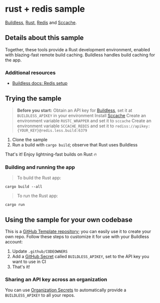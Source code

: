 # rust + redis sample

[Buildless][1], [Rust][2], [Redis][3] and [Sccache][4].


## Details about this sample

Together, these tools provide a Rust development environment, enabled with blazing-fast remote build caching. Buildless handles build caching for the app.


### Additional resources

- [Buildless docs: Redis setup][4]


## Trying the sample

> **Before you start:** Obtain an API key for [Buildless][1], set it at `BUILDLESS_APIKEY` in your environment
> Install [Sccache][4]
> Create an environment variable `RUSTC_WRAPPER` and set it to `sccache`
> Create an environment variable `SCCACHE_REDIS` and set it to `rediss://apikey:{YOUR_KEY}@redis.less.build:6379`

1) Clone the sample
2) Run a build with `cargo build`; observe that Rust uses Buildless

That's it! Enjoy lightning-fast builds on Rust 🔥


### Building and running the app

> To build the Rust app:
```
cargo build --all
```

> To run the Rust app:
```
cargo run
```


## Using the sample for your own codebase

This is a [GitHub Template repository][6]; you can easily use it to create your own repo. Follow these steps to customize it
for use with your Buildless account:

1) Update `.github/CODEOWNERS`
2) Add a [GitHub Secret][7] called `BUILDLESS_APIKEY`, set to the API key you want to use in CI
3) That's it!


### Sharing an API key across an organization

You can use [Organization Secrets][8] to automatically provide a `BUILDLESS_APIKEY` to all your repos.


[1]: https://less.build/
[2]: https://www.rust-lang.org/
[3]: https://redis.io/
[4]: https://github.com/mozilla/sccache
[5]: https://docs.less.build/docs/redis
[6]: https://docs.github.com/en/repositories/creating-and-managing-repositories/creating-a-repository-from-a-template
[7]: https://docs.github.com/en/actions/security-guides/using-secrets-in-github-actions
[8]: https://docs.github.com/en/actions/security-guides/using-secrets-in-github-actions#creating-secrets-for-an-organization